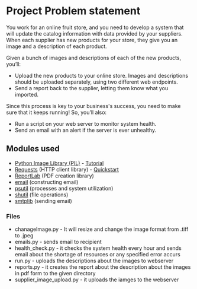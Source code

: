 # Project Problem statement
You work for an online fruit store, and you need to develop a system that
will update the catalog information with data provided by your
suppliers. When each supplier has new products for your store, they give you an image and a description of each product.

Given a bunch of images and descriptions of each of the new products, you’ll:

- Upload the new products to your online store. Images and descriptions should
be uploaded separately, using two different web endpoints.
- Send a report back to the supplier, letting them know what you imported.

Since this process is key to your business's success, you need to make sure that it keeps running! So, you’ll also:

- Run a script on your web server to monitor system health.
- Send an email with an alert if the server is ever unhealthy.


## Modules used
- [Python Image Library (PIL)](https://pillow.readthedocs.io/) - [Tutorial](https://pillow.readthedocs.io/en/stable/handbook/tutorial.html)
- [Requests](https://requests.readthedocs.io/) (HTTP client library) - [Quickstart](https://requests.readthedocs.io/en/master/user/quickstart/)
- [ReportLab](https://www.reportlab.com/docs/reportlab-userguide.pdf) (PDF creation library)
- [email](https://docs.python.org/3/library/email.examples.html) (constructing email)
- [psutil](https://psutil.readthedocs.io/) (processes and system utilization)
- [shutil](https://docs.python.org/3/library/shutil.html) (file operations)
- [smtplib](https://docs.python.org/3/library/smtplib.html) (sending email)

### Files 
- chanageImage.py - It will resize and change the image format from .tiff to .jpeg
- emails.py - sends email to recipient
- health_check.py - it checks the system health every hour and sends email about the shortage of resources or any specified error accurs
- run.py - uploads the descriptions about the images to webserver 
- reports.py - it creates the report about the description about the images in pdf form to the given directory
- supplier_image_upload.py - it uploads the iamges to the webserver 